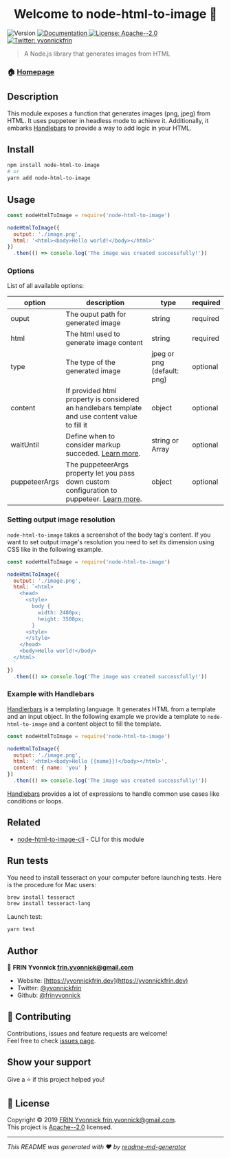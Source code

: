 <h1 align="center">Welcome to node-html-to-image 🌄</h1>
<p>
  <img alt="Version" src="https://img.shields.io/badge/version-0.0.1-blue.svg?cacheSeconds=2592000" />
  <a href="https://github.com/frinyvonnick/node-html-to-image#readme" target="_blank">
    <img alt="Documentation" src="https://img.shields.io/badge/documentation-yes-brightgreen.svg" />
  </a>
  <a href="https://github.com/frinyvonnick/node-html-to-image/blob/master/LICENSE" target="_blank">
    <img alt="License: Apache--2.0" src="https://img.shields.io/badge/License-Apache--2.0-yellow.svg" />
  </a>
  <a href="https://twitter.com/yvonnickfrin" target="_blank">
    <img alt="Twitter: yvonnickfrin" src="https://img.shields.io/twitter/follow/yvonnickfrin.svg?style=social" />
  </a>
</p>

> A Node.js library that generates images from HTML

### 🏠 [Homepage](https://github.com/frinyvonnick/node-html-to-image)


## Description

This module exposes a function that generates images (png, jpeg) from HTML. It uses puppeteer in headless mode to achieve it. Additionally, it embarks [Handlebars](https://handlebarsjs.com/) to provide a way to add logic in your HTML.

## Install

```sh
npm install node-html-to-image
# or
yarn add node-html-to-image
```

## Usage

```js
const nodeHtmlToImage = require('node-html-to-image')

nodeHtmlToImage({
  output: './image.png',
  html: '<html><body>Hello world!</body></html>'
})
  .then(() => console.log('The image was created successfully!'))
```

### Options

List of all available options:

| option                  | description                                                                                     | type                       | required    |
|-------------------------|-------------------------------------------------------------------------------------------------|----------------------------|-------------|
| ouput                   | The ouput path for generated image                                                              | string                     | required    |
| html                    | The html used to generate image content                                                         | string                     | required    |
| type                    | The type of the generated image                                                                 | jpeg or png (default: png) | optional    |
| content                 | If provided html property is considered an handlebars template and use content value to fill it | object                     | optional    |
| waitUntil               | Define when to consider markup succeded. [Learn more](https://github.com/puppeteer/puppeteer/blob/master/docs/api.md#pagesetcontenthtml-options).                                                        | string or Array<string>    | optional    |
| puppeteerArgs           | The puppeteerArgs property let you pass down custom configuration to puppeteer. [Learn more](https://github.com/puppeteer/puppeteer/blob/master/docs/api.md#puppeteerlaunchoptions).                  | object                     | optional    |

### Setting output image resolution

`node-html-to-image` takes a screenshot of the body tag's content. If you want to set output image's resolution you need to set its dimension using CSS like in the following example.

```js
const nodeHtmlToImage = require('node-html-to-image')

nodeHtmlToImage({
  output: './image.png',
  html: `<html>
    <head>
      <style>
        body {
          width: 2480px;
          height: 3508px;
        }
      <style>
      </style>
    </head>
    <body>Hello world!</body>
  </html>
  `
})
  .then(() => console.log('The image was created successfully!'))
```

### Example with Handlebars

[Handlerbars](https://handlebarsjs.com/) is a templating language. It generates HTML from a template and an input object. In the following example we provide a template to `node-html-to-image` and a content object to fill the template.

```js
const nodeHtmlToImage = require('node-html-to-image')

nodeHtmlToImage({
  output: './image.png',
  html: '<html><body>Hello {{name}}!</body></html>',
  content: { name: 'you' }
})
  .then(() => console.log('The image was created successfully!'))
```

[Handlebars](https://handlebarsjs.com/) provides a lot of expressions to handle common use cases like conditions or loops.

## Related

- [node-html-to-image-cli](https://github.com/frinyvonnick/node-html-to-image-cli) - CLI for this module

## Run tests

You need to install tesseract on your computer before launching tests. Here is the procedure for Mac users:

```sh
brew install tesseract
brew install tesseract-lang
```

Launch test:

```sh
yarn test
```

## Author

👤 **FRIN Yvonnick <frin.yvonnick@gmail.com>**

* Website: [https://yvonnickfrin.dev](https://yvonnickfrin.dev)
* Twitter: [@yvonnickfrin](https://twitter.com/yvonnickfrin)
* Github: [@frinyvonnick](https://github.com/frinyvonnick)

## 🤝 Contributing

Contributions, issues and feature requests are welcome!<br />Feel free to check [issues page](https://github.com/frinyvonnick/node-html-to-image/issues).

## Show your support

Give a ⭐️ if this project helped you!

## 📝 License

Copyright © 2019 [FRIN Yvonnick <frin.yvonnick@gmail.com>](https://github.com/frinyvonnick).<br />
This project is [Apache--2.0](https://github.com/frinyvonnick/node-html-to-image/blob/master/LICENSE) licensed.

***
_This README was generated with ❤️ by [readme-md-generator](https://github.com/kefranabg/readme-md-generator)_

